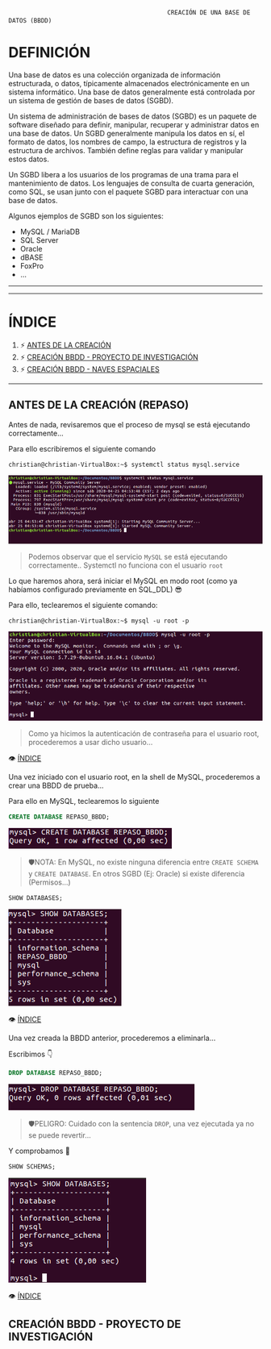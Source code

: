                                                CREACIÓN DE UNA BASE DE DATOS (BBDD)
                                        
# DEFINICIÓN
Una base de datos es una colección organizada de información estructurada, o datos, típicamente almacenados electrónicamente en un sistema informático. Una base de datos generalmente está controlada por un sistema de gestión de bases de datos (SGBD).

Un sistema de administración de bases de datos (SGBD) es un paquete de software diseñado para definir, manipular, recuperar y administrar datos en una base de datos. Un SGBD generalmente manipula los datos en sí, el formato de datos, los nombres de campo, la estructura de registros y la estructura de archivos. También define reglas para validar y manipular estos datos.

Un SGBD libera a los usuarios de los programas de una trama para el mantenimiento de datos. Los lenguajes de consulta de cuarta generación, como SQL, se usan junto con el paquete SGBD para interactuar con una base de datos.

Algunos ejemplos de SGBD son los siguientes:

  - MySQL / MariaDB
  - SQL Server
  - Oracle
  - dBASE
  - FoxPro
  - ...
  
***
***
# ÍNDICE <a name="sql-bbdd_index"></a>
1. ⚡ [ANTES DE LA CREACIÓN](#sql_before-create)
2. ⚡ [CREACIÓN BBDD - PROYECTO DE INVESTIGACIÓN](#sql_proyecto-investigacion)
3. ⚡ [CREACIÓN BBDD - NAVES ESPACIALES](#sql_naves-espaciales)
***

## ANTES DE LA CREACIÓN (REPASO) <a name="sql_before-create"></a>
Antes de nada, revisaremos que el proceso de mysql se está ejecutando correctamente...

Para ello escribiremos el siguiente comando

```console
christian@christian-VirtualBox:~$ systemctl status mysql.service
```

![SYSTEMCTL_REPASO](./imagenes/repaso_systemctl.png)
  > Podemos observar que el servicio `MySQL` se está ejecutando correctamente..
  > Systemctl no funciona con el usuario `root`

Lo que haremos ahora, será iniciar el MySQL en modo root (como ya habíamos configurado previamente en SQL_DDL) 😎

Para ello, teclearemos el siguiente comando:

```console
christian@christian-VirtualBox:~$ mysql -u root -p
```
![MySQL_ROOT_USER](./imagenes/repaso_mysql_user_root.png)
  > Como ya hicimos la autenticación de contraseña para el usuario root, procederemos a usar dicho usuario...

👁 [ÍNDICE](#sql-bbdd_index)

Una vez iniciado con el usuario root, en la shell de MySQL, procederemos a crear una BBDD de prueba...

Para ello en MySQL, teclearemos lo siguiente

```sql
CREATE DATABASE REPASO_BBDD;
```
![CREATE_BBDD_REPASO](./imagenes/repaso_create_bbdd.png)
  > 🛡NOTA: En MySQL, no existe ninguna diferencia entre `CREATE SCHEMA` y `CREATE DATABASE`.
  > En otros SGBD (Ej: Oracle) si existe diferencia (Permisos...)

```sql
SHOW DATABASES;
```
![SHOW_DATABASE_REPASO](./imagenes/repaso_show-bbdd.png)

👁 [ÍNDICE](#sql-bbdd_index)

Una vez creada la BBDD anterior, procederemos a eliminarla...

Escribimos 👇

```sql
DROP DATABASE REPASO_BBDD;
```
![DROP_DATABASE_REPASO](./imagenes/repaso_drop_database.png)
  > 🛡PELIGRO: Cuidado con la sentencia `DROP`, una vez ejecutada ya no se puede revertir...
  
Y comprobamos 🤞

```sql
SHOW SCHEMAS;
```
![SHOW_DATABASE_REPASO2](./imagenes/repaso_show-bbdd_2.png)

👁 [ÍNDICE](#sql-bbdd_index)

## CREACIÓN BBDD - PROYECTO DE INVESTIGACIÓN <a name="sql_proyecto-investigacion"></a>


